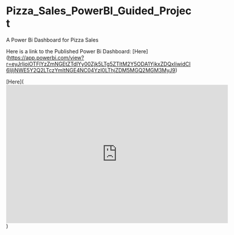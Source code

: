 # Pizza_Sales_PowerBI_Guided_Project
A Power Bi Dashboard for Pizza Sales

Here is a link to the Published Power Bi Dashboard: [Here] (https://app.powerbi.com/view?r=eyJrIjoiOTFlYzZmNGEtZTdlYy00Zjk5LTg5ZTItM2Y5ODA1YjkxZDQxIiwidCI6IjljNWE5Y2Q2LTczYmItNGE4NC04YzI0LThjZDM5MGQ2MGM3MyJ9)

[Here](<iframe title="PizzaSales_Dashboard" width="600" height="373.5" src="https://app.powerbi.com/view?r=eyJrIjoiOTFlYzZmNGEtZTdlYy00Zjk5LTg5ZTItM2Y5ODA1YjkxZDQxIiwidCI6IjljNWE5Y2Q2LTczYmItNGE4NC04YzI0LThjZDM5MGQ2MGM3MyJ9" frameborder="0" allowFullScreen="true"></iframe>)
